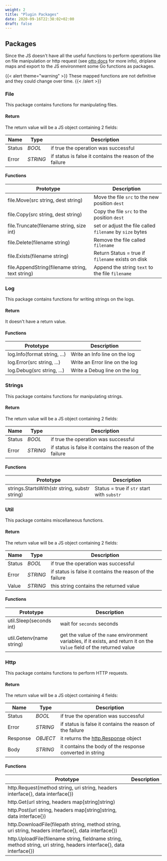 ```yaml
---
weight: 2
title: "Plugin Packages"
date: 2020-09-16T22:38:02+02:00
draft: false
---
```


## Packages

Since the JS doesn't have all the useful functions to perform operations like on file manipulation or http request (see [otto docs](https://godoc.org/github.com/robertkrimen/otto) for more info), driplane maps and export to the JS environment some Go functions as packages.


{{< alert theme="warning" >}}
These mapped functions are not definitive and they could change over time.
{{< /alert >}} 

### File

This package contains functions for manipulating files.

#### Return

The return value will be a JS object containing 2 fields:

| Name | Type | Description |
| --- | --- | --- |
| Status | _BOOL_ | if true the operation was successful |
| Error | _STRING_ | if status is false it contains the reason of the failure |

#### Functions

| Prototype | Description |
| --- | --- |
| file.Move(src string, dest string) | Move the file `src` to the new position `dest` |
| file.Copy(src string, dest string) | Copy the file `src` to the position `dest` |
| file.Truncate(filename string, size int) | set or adjust the file called `filename` by `size` bytes |
| file.Delete(filename string) | Remove the file called `filename` |
| file.Exists(filename string) | Return Status = true if `filename` exists on disk |
| file.AppendString(filename string, text string) | Append the string `text` to the file `filename` |

### Log

This package contains functions for writing strings on the logs.

#### Return

It doesn't have a return value.

#### Functions

| Prototype | Description |
| --- | --- |
| log.Info(format string, ...) | Write an Info line on the log |
| log.Error(src string, ...) | Write an Error line on the log |
| log.Debug(src string, ...) | Write a Debug line on the log |

### Strings

This package contains functions for manipulating strings.

#### Return

The return value will be a JS object containing 2 fields:

| Name | Type | Description |
| --- | --- | --- |
| Status | _BOOL_ | if true the operation was successful |
| Error | _STRING_ | if status is false it contains the reason of the failure |

#### Functions

| Prototype | Description |
| --- | --- |
| strings.StartsWith(str string, substr string) | Status = true if `str` start with `substr` |

### Util

This package contains miscellaneous functions.

#### Return

The return value will be a JS object containing 2 fields:

| Name | Type | Description |
| --- | --- | --- |
| Status | _BOOL_ | if true the operation was successful |
| Error | _STRING_ | if status is false it contains the reason of the failure |
| Value | _STRING_ | this string contains the returned value |

#### Functions

| Prototype | Description |
| --- | --- |
| util.Sleep(seconds int) | wait for `seconds` seconds |
| util.Getenv(name string) | get the value of the `name` environment variables, if it exists, and return it on the `Value` field of the returned value |

### Http

This package contains functions to perform HTTP requests.

#### Return

The return value will be a JS object containing 4 fields:

| Name | Type | Description |
| --- | --- | --- |
| Status | _BOOL_ | if true the operation was successful |
| Error | _STRING_ | if status is false it contains the reason of the failure |
| Response | _OBJECT_ | it returns the [http.Response](https://golang.org/pkg/net/http/#Response) object |
| Body | _STRING_ | it contains the body of the response converted in string |

#### Functions

| Prototype | Description |
| --- | --- |
| http.Request(method string, uri string, headers interface{}, data interface{}) |  |
| http.Get(url string, headers map[string]string) |  |
| http.Post(url string, headers map[string]string, data interface{}) |  |
| http.DownloadFile(filepath string, method string, uri string, headers interface{}, data interface{}) |  |
| http.UploadFile(filename string, fieldname string, method string, uri string, headers interface{}, data interface{}) |  |
